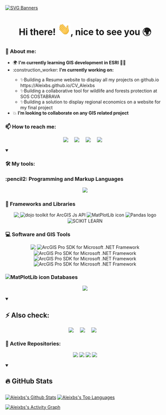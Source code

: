 [![SVG Banners](https://svg-banners.vercel.app/api?type=luminance&text1=Aleixbs%20💻%20|%20%20GIS%20Developer&width=800&height=200)](https://github.com/Akshay090/svg-banners)
<h1 align="center">Hi there! <img src="https://raw.githubusercontent.com/ABSphreak/ABSphreak/master/gifs/Hi.gif" width="40px"/>, nice to see you 🌍</h1> 

<h3> 🙇‍ <b>About me:</b> </h3>
<ul>
  <li>🌍 <b>I'm currently learning GIS development in ESRI</b> 🌱🌱  </li>

  <li>:construction_worker: <b>I'm currently working on:</b> </li>
  <ul>
      <li>✨Building a Resume website to display all my projects on github.io  https://Aleixbs.github.io/CV_Aleixbs </li>   
      <li>✨Building a collaborative tool for wildlife and forests protection at SOS COSTABRAVA   </li>
      <li>✨Building a solution to display regional economics on a website for my final project   </li>       
  </ul>
  <li>💥 <b>I’m looking to collaborate on any GIS related project</b>  </li>
</ul>

<h3>📫 <b>How to reach me:</b> </h3>

<p align="center">
  <a href="https://twitter.com/aleixbat" target="_blank"><img src="https://img.shields.io/badge/-Twitter-lightblue?style=for-the-badge&logo=Twitter&logoColor=white"/></a>&nbsp;&nbsp;&nbsp;&nbsp;
  <a href="https://www.linkedin.com/in/aleixbatllesureda/" target="_blank"><img src="https://img.shields.io/badge/linkedin-%230077B5.svg?&style=for-the-badge&logo=linkedin&logoColor=white" /></a>&nbsp;&nbsp;&nbsp;&nbsp;
  <a href="mailto:aleix19.96@gmail.com" target="_blank"><img src="https://img.shields.io/badge/Email-linen?&style=for-the-badge&logo=Gmail&logoColor=red";" /></a>&nbsp;&nbsp;&nbsp;&nbsp;
  <a href="https://github.com/Aleixbs/Aleixbs/issues/new" target="_blank"><img src="https://img.shields.io/badge/Github-black?&style=for-the-badge&logo=Github&logoColor=white" /></a>&nbsp;&nbsp;&nbsp;&nbsp; 
</p>
<details open>
    <summary><h3>🛠️ My tools: </h3> </summary>
  
   <h3> :pencil2: Programming and Markup Languages</h3>
  <p align="center">
    <a href="https://skillicons.dev">
      <img src="https://skillicons.dev/icons?i=js,html,css,py,r" />
    </a>
  </p>
  
  <h3>🧰 Frameworks and Libraries</h3>
  <p align="center">
     <a href="https://skillicons.dev">
         <img src="https://skillicons.dev/icons?i=bootstrap" /> 
     </a>
         <img src="https://aleixbs.github.io/icons/Dojo_logo.svg"  alt="dojo toolkit for ArcGIS Js API" height = "45" width = "45" align="top" />
         <img src="https://aleixbs.github.io/icons/Matplotlib_icon.svg"  alt="MatPlotLib icon" height = "45" width = "45" align="top" />
         <img src="https://aleixbs.github.io/icons/Pandas_logo.svg"  alt="Pandas logo" height = "55" width = "55" align="top" />
         <img src="https://aleixbs.github.io/icons/Scikit_learn_logo_small.svg"  alt="SCIKIT LEARN" height = "45" width = "45" align="top" />  
     
  </p>
  
  <h3>💻 Software and GIS Tools </h3>
  <p align='center'>
    <img src="https://skillicons.dev/icons?i=git,github,vscode,visualstudio,figma" />
    <img src="https://esri.github.io/arcgis-pro-sdk/images/ArcGISPro.png"  alt="ArcGIS Pro SDK for Microsoft .NET Framework" height = "45" width = "45" align="top"  >
    <img src="https://aleixbs.github.io/icons/arcgis-enterprise.png"  alt="ArcGIS Pro SDK for Microsoft .NET Framework" height = "45" width = "45" align="top"  >
    <img src="https://aleixbs.github.io/icons/googleearth-engine_104576.svg"  alt="ArcGIS Pro SDK for Microsoft .NET Framework" height = "45" width = "45" align="top"  >
    <img src="https://aleixbs.github.io/icons/QGIS_logo_new.svg"  alt="ArcGIS Pro SDK for Microsoft .NET Framework" height = "45" width = "45" align="top"  >

  </p>

  <h3> <img src="https://aleixbs.github.io/icons/database.png"  alt="MatPlotLib icon" height = "20" width = "20" align="top" /> Databases </h3>
  <p align="center">
   <img src="https://skillicons.dev/icons?i=mysql,sqlite,postgres" />
  </p>

</details>
<details open>
  <summary><h2>⚡ Also check:</h2></summary>

  <p align="center">
     <a href="https://codepen.io/Aleixbs" target="_blank"><img src="https://img.shields.io/badge/-Codepen-black?style=for-the-badge&logo=Codepen&logoColor=white" /></a>&nbsp;&nbsp;&nbsp;&nbsp;
     <a href="https://www.kaggle.com/aleixbs" target="_blank"><img src="https://img.shields.io/badge/-kaggle-blue?style=for-the-badge&logo=kaggle&logoColor=white" /></a>&nbsp;&nbsp;&nbsp;&nbsp;
     <a href="https://auth.geeksforgeeks.org/user/esriab710p" target="_blank"><img src="https://img.shields.io/badge/-GeeksForGeeks-limegreen?style=for-the-badge&logo=geeksforgeeks&logoColor=white" /></a>&nbsp;&nbsp;&nbsp;&nbsp;
  </p>

 <h3>🧭 Active Repositories:</h3>

<p align="center">
  <a href ="https://Aleixbs.github.io/CV_Aleixbs" target="_blank"><img src="https://img.shields.io/badge/Cv-Done-darkgreen " /></a>
  <a href ="https://soscostabrava.cat/ " target="_blank"><img src="https://img.shields.io/badge/SOSCB-On%20Hold-yellow " /></a>
  <a href ="https://www.esri.es/es-es/home " target="_blank"><img src="https://img.shields.io/badge/PFM-Working-brightgreen " /></a>
  <a href ="https://aleixbs.github.io/MasterGIS_U5_HtmlCSSJs/ " target="_blank"><img src="https://img.shields.io/badge/MASTER%20GIS-Working-brightgreen " /></a>
</p>
  </details>
<details open>
  
  <summary><h2>🔥 GitHub Stats<h2></summary>
 <!-- https://github.com/anuraghazra/github-readme-stats -->

<a href="https://github.com/anuraghazra/github-readme-stats"><img alt="Aleixbs's Github Stats" src="https://denvercoder1-github-readme-stats.vercel.app/api/?username=Aleixbs&show_icons=true&include_all_commits=true&count_private=true&theme=react&hide_border=true&bg_color=1F222E&title_color=F85D7F&icon_color=F8D866" height="192px" /></a>
<a href="https://github.com/anuraghazra/github-readme-stats"><img alt="Aleixbs's Top Languages" src="https://github-readme-stats.vercel.app/api/top-langs/?username=Aleixbs&langs_count=8&layout=compact&theme=react&hide_border=true&bg_color=1F222E&title_color=F85D7F&icon_color=F8D866&hide=Jupyter%20Notebook&height%3D%22192px%22%20card_width%3D%22100px%22" height="192px"/></a>
      <br/>
<!-- https://github.com/ashutosh00710/github-readme-activity-graph -->

 <a href="https://github.com/ashutosh00710/github-readme-activity-graph"><img alt="Aleixbs's Activity Graph" src="https://github-readme-activity-graph.cyclic.app/graph/?username=Aleixbs&bg_color=1F222E&color=F8D866&line=F85D7F&point=FFFFFF&hide_border=true" /></a>

</details>

  
<!--
**Aleixbs/Aleixbs** is a ✨ _special_ ✨ repository because its `README.md` (this file) appears on your GitHub profile.

Here are some ideas to get you started:

- 🔭 I’m currently working on ...
- 🌱 I’m currently learning ...
- 👯 I’m looking to collaborate on ...
- 🤔 I’m looking for help with ...
- 💬 Ask me about ...
- 📫 How to reach me: ...
- 😄 Pronouns: ...
- ⚡ Fun fact: ...

For more emojis: https://www.webfx.com/tools/emoji-cheat-sheet/
-->
